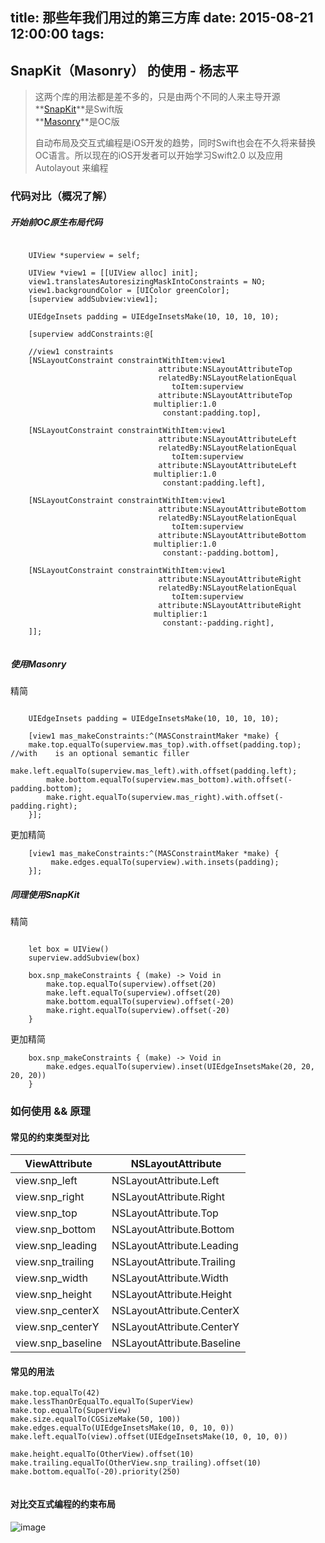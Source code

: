title: 那些年我们用过的第三方库
date: 2015-08-21  12:00:00
tags:
---

## SnapKit（Masonry） 的使用 - 杨志平

> 这两个库的用法都是差不多的，只是由两个不同的人来主导开源  <br>
> **[SnapKit](https://github.com/SnapKit/SnapKit)**是Swift版 <br>
> **[Masonry](https://github.com/SnapKit/Masonry)**是OC版    
> 
> 自动布局及交互式编程是iOS开发的趋势，同时Swift也会在不久将来替换OC语言。所以现在的iOS开发者可以开始学习Swift2.0 以及应用 Autolayout 来编程

### 代码对比（概况了解）

##### 开始前OC原生布局代码

```

	UIView *superview = self;
	
	UIView *view1 = [[UIView alloc] init];
	view1.translatesAutoresizingMaskIntoConstraints = NO;
	view1.backgroundColor = [UIColor greenColor];
	[superview addSubview:view1];

	UIEdgeInsets padding = UIEdgeInsetsMake(10, 10, 10, 10);

	[superview addConstraints:@[

    //view1 constraints
    [NSLayoutConstraint constraintWithItem:view1
                                 attribute:NSLayoutAttributeTop
                                 relatedBy:NSLayoutRelationEqual
                                    toItem:superview
                                 attribute:NSLayoutAttributeTop
                                multiplier:1.0
                                  constant:padding.top],

    [NSLayoutConstraint constraintWithItem:view1
                                 attribute:NSLayoutAttributeLeft
                                 relatedBy:NSLayoutRelationEqual
                                    toItem:superview
                                 attribute:NSLayoutAttributeLeft
                                multiplier:1.0
                                  constant:padding.left],

    [NSLayoutConstraint constraintWithItem:view1
                                 attribute:NSLayoutAttributeBottom
                                 relatedBy:NSLayoutRelationEqual
                                    toItem:superview
                                 attribute:NSLayoutAttributeBottom
                                multiplier:1.0
                                  constant:-padding.bottom],

    [NSLayoutConstraint constraintWithItem:view1
                                 attribute:NSLayoutAttributeRight
                                 relatedBy:NSLayoutRelationEqual
                                    toItem:superview
                                 attribute:NSLayoutAttributeRight
                                multiplier:1
                                  constant:-padding.right],
 	]];
 
```

##### 使用Masonry

精简

```

	UIEdgeInsets padding = UIEdgeInsetsMake(10, 10, 10, 10);

	[view1 mas_makeConstraints:^(MASConstraintMaker *make) {
    make.top.equalTo(superview.mas_top).with.offset(padding.top); //with 	is an optional semantic filler
		make.left.equalTo(superview.mas_left).with.offset(padding.left);
		make.bottom.equalTo(superview.mas_bottom).with.offset(-	padding.bottom);
		make.right.equalTo(superview.mas_right).with.offset(-padding.right);
	}];

```

更加精简

```
	[view1 mas_makeConstraints:^(MASConstraintMaker *make) {
  	 	 make.edges.equalTo(superview).with.insets(padding);
	}];
```

##### 同理使用SnapKit

精简

```

	let box = UIView()
	superview.addSubview(box)

	box.snp_makeConstraints { (make) -> Void in
		make.top.equalTo(superview).offset(20)
		make.left.equalTo(superview).offset(20)
		make.bottom.equalTo(superview).offset(-20)
    	make.right.equalTo(superview).offset(-20)
	}

```

更加精简

```
	box.snp_makeConstraints { (make) -> Void in
    	make.edges.equalTo(superview).inset(UIEdgeInsetsMake(20, 20, 20, 20))
	}
```
### 如何使用 && 原理

#### 常见的约束类型对比

ViewAttribute 		| NSLayoutAttribute
------------- 		| -------------------
view.snp_left		| NSLayoutAttribute.Left
view.snp_right		| NSLayoutAttribute.Right
view.snp_top 		| NSLayoutAttribute.Top
view.snp_bottom 	| NSLayoutAttribute.Bottom
view.snp_leading	| NSLayoutAttribute.Leading
view.snp_trailing | NSLayoutAttribute.Trailing
view.snp_width 	| NSLayoutAttribute.Width
view.snp_height 	| NSLayoutAttribute.Height
view.snp_centerX	| NSLayoutAttribute.CenterX
view.snp_centerY	| NSLayoutAttribute.CenterY
view.snp_baseline	| NSLayoutAttribute.Baseline
 
 
#### 常见的用法

```
make.top.equalTo(42)
make.lessThanOrEqualTo.equalTo(SuperView)
make.top.equalTo(SuperView)
make.size.equalTo(CGSizeMake(50, 100))
make.edges.equalTo(UIEdgeInsetsMake(10, 0, 10, 0))
make.left.equalTo(view).offset(UIEdgeInsetsMake(10, 0, 10, 0))

make.height.equalTo(OtherView).offset(10)
make.trailing.equalTo(OtherView.snp_trailing).offset(10)
make.bottom.equalTo(-20).priority(250)


```
#### 对比交互式编程的约束布局

![image](https://cloud.githubusercontent.com/assets/9360037/9401926/1e572316-4809-11e5-9a96-430e688cda85.png)
